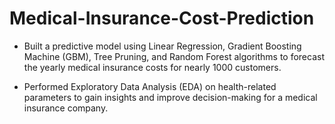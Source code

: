# Medical-Insurance-Cost-Prediction

* Built a predictive model using Linear Regression, Gradient Boosting Machine (GBM), Tree Pruning, and Random Forest algorithms to forecast the yearly medical insurance costs for nearly 1000 customers.

* Performed Exploratory Data Analysis (EDA) on health-related parameters to gain insights and improve decision-making for a medical insurance company.

